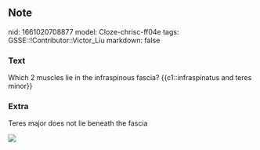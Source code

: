 ## Note
nid: 1661020708877
model: Cloze-chrisc-ff04e
tags: GSSE::!Contributor::Victor_Liu
markdown: false

### Text
Which 2 muscles lie in the infraspinous fascia? {{c1::infraspinatus and teres minor}}

### Extra
Teres major does not lie beneath the fascia
<div><img src=
"paste-a13152dd41c6f1f1d9014ce1aba6976e474718dc.jpg"></div>

